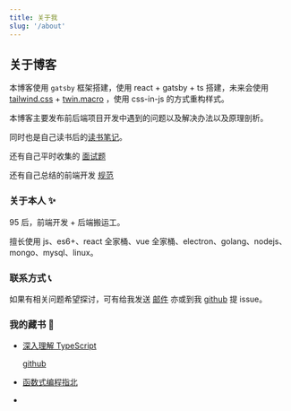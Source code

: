 ```yaml
---
title: 关于我
slug: '/about'
---
```


## 关于博客

本博客使用 `gatsby` 框架搭建，使用 react + gatsby + ts 搭建，未来会使用 [tailwind.css](https://tailwindcss.com/) + [twin.macro](https://github.com/ben-rogerson/twin.macro) ，使用 css-in-js 的方式重构样式。

本博客主要发布前后端项目开发中遇到的问题以及解决办法以及原理剖析。

同时也是自己读书后的[读书笔记](/)。

还有自己平时收集的 [面试题](//fe.lwyb.me)

还有自己总结的前端开发 [规范](//docs.lwyb.me)

### **关于本人** ✨

95 后，前端开发 + 后端搬运工。

擅长使用 js、es6+、react 全家桶、vue 全家桶、electron、golang、nodejs、mongo、mysql、linux。

### **联系方式** 📞

如果有相关问题希望探讨，可有给我发送 [邮件](mailto:lw1140@163.com) 亦或到我 [github](https://github.com/liuweiyibai) 提 issue。

### 我的藏书 🛫

- [深入理解 TypeScript](https://jkchao.github.io/typescript-book-chinese/)

  [github](https://github.com/jkchao/typescript-book-chinese)

- [函数式编程指北](https://llh911001.gitbooks.io/mostly-adequate-guide-chinese/content/)

- [](//clearlywind.com/read/)
